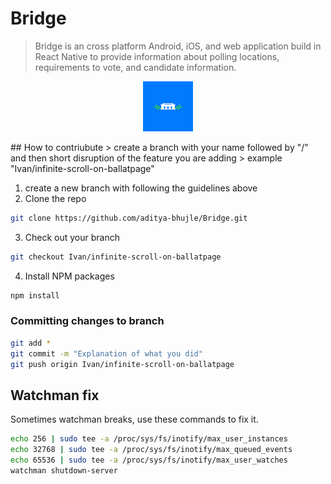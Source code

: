 # Bridge
>Bridge is an cross platform Android, iOS, and web application build in React Native
>to provide information about polling locations, requirements to vote, and candidate information.
<p align="center">
  <img src="assets/images/splash.png" alt="Logo" width="80" height="80">
</p>
## How to contriubute
> create a branch with your name followed by "/" and then short disruption of the feature you are adding 
> example "Ivan/infinite-scroll-on-ballatpage"

1. create a new branch with following the guidelines above
2. Clone the repo
```sh
git clone https://github.com/aditya-bhujle/Bridge.git
```
3. Check out your branch
```sh
git checkout Ivan/infinite-scroll-on-ballatpage 
```
4. Install NPM packages
```sh
npm install
```
### Committing changes to branch
```sh
git add *
git commit -m "Explanation of what you did"
git push origin Ivan/infinite-scroll-on-ballatpage 
```

## Watchman fix

Sometimes watchman breaks, use these commands to fix it.
```sh
echo 256 | sudo tee -a /proc/sys/fs/inotify/max_user_instances
echo 32768 | sudo tee -a /proc/sys/fs/inotify/max_queued_events
echo 65536 | sudo tee -a /proc/sys/fs/inotify/max_user_watches
watchman shutdown-server
```


